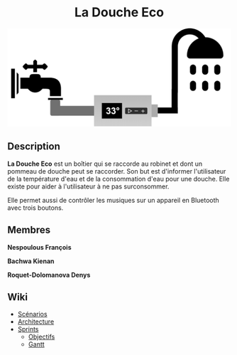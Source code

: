 <h1 align="center">La Douche Eco</h1>

<p align="center">
<img src="https://github.com/ElectrozDen/LaDoucheEco/blob/master/ressources/LaDoucheEco.png" width=600/>
</p>

## Description

**La Douche Eco** est un boîtier qui se raccorde au robinet et dont un pommeau de douche peut se raccorder. Son but est d'informer l'utilisateur de la température d'eau et de la consommation d'eau pour une douche. Elle existe pour aider à l'utilisateur à ne pas surconsommer.

Elle permet aussi de contrôler les musiques sur un appareil en Bluetooth avec trois boutons.

## Membres

**Nespoulous François**

**Bachwa Kienan**

**Roquet-Dolomanova Denys**

## Wiki
* [Scénarios](https://github.com/ElectrozDen/LaDoucheEco/wiki/Sc%C3%A9narios)
* [Architecture](https://github.com/ElectrozDen/LaDoucheEco/wiki/Architecture)
* [Sprints](https://github.com/ElectrozDen/LaDoucheEco/wiki/Gantt)
	* [Objectifs](https://github.com/ElectrozDen/LaDoucheEco/wiki/Objectifs-Sprints)
	* [Gantt](https://github.com/ElectrozDen/LaDoucheEco/wiki/Gantt)

